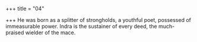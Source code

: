 +++
title = "04"

+++
He was born as a splitter of strongholds, a youthful poet, possessed of  immeasurable power.
Indra is the sustainer of every deed, the much-praised wielder of the mace.